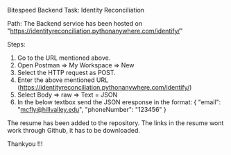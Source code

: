Bitespeed Backend Task: Identity Reconciliation

Path:
The Backend service has been hosted on "https://identityreconciliation.pythonanywhere.com/identify/"

Steps:
1) Go to the URL mentioned above.
2) Open Postman => My Workspace => New 
3) Select the HTTP request as POST.
4) Enter the above mentioned URL (https://identityreconciliation.pythonanywhere.com/identify/)
5) Select Body => raw => Text = JSON
6) In the below textbox send the JSON eresponse in the format:
     {
	"email": "mcfly@hillvalley.edu",
	"phoneNumber": "123456"
   }

The resume has been added to the repository. The links in the resume wont work through Github, it has to be downloaded.

Thankyou !!!
